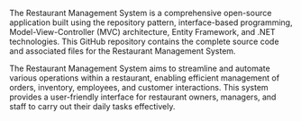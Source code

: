 The Restaurant Management System is a comprehensive open-source application built using the repository pattern, interface-based programming, Model-View-Controller (MVC) architecture, Entity Framework, and .NET technologies. This GitHub repository contains the complete source code and associated files for the Restaurant Management System.

The Restaurant Management System aims to streamline and automate various operations within a restaurant, enabling efficient management of orders, inventory, employees, and customer interactions. This system provides a user-friendly interface for restaurant owners, managers, and staff to carry out their daily tasks effectively.
